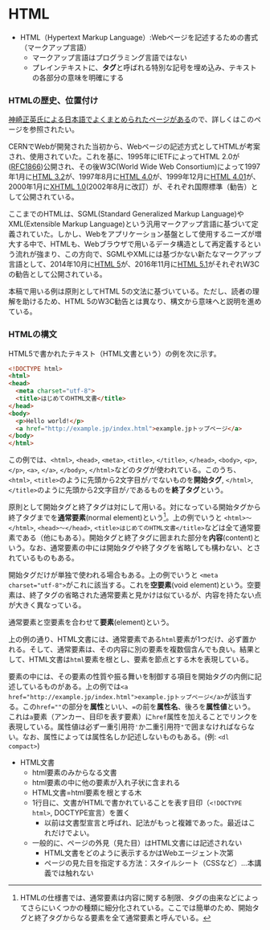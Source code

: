 # HTML

- HTML（Hypertext Markup Language）:Webページを記述するための書式（マークアップ言語）
  - マークアップ言語はプログラミング言語ではない
  - プレインテキストに、**タグ**と呼ばれる特別な記号を埋め込み、テキストの各部分の意味を明確にする

### HTMLの歴史、位置付け

[神崎正英氏による日本語でよくまとめられたページがある](http://www.kanzaki.com/docs/html/htminfo-ex1.html)ので、詳しくはこのページを参照されたい。

CERNでWebが開発された当初から、Webページの記述方式としてHTMLが考案され、使用されていた。これを基に、1995年にIETFによってHTML 2.0が([RFC1866](http://www.ietf.org/rfc/rfc1866.txt))公開され、その後W3C(World Wide Web Consortium)によって1997年1月に[HTML 3.2](http://www.w3.org/TR/REC-html32)が、1997年8月に[HTML 4.0](http://www.w3.org/TR/REC-html40)が、1999年12月に[HTML 4.01](http://www.w3.org/TR/html401)が、2000年1月に[XHTML 1.0](http://www.w3.org/TR/xhtml1)(2002年8月に改訂）が、それぞれ国際標準（勧告）として公開されている。

ここまでのHTMLは、SGML(Standard Generalized Markup Language)やXML(Extensible Markup Language)という汎用マークアップ言語に基づいて定義されていた。しかし、Webをアプリケーション基盤として使用するニーズが増大する中で、HTMLも、Webブラウザで用いるデータ構造として再定義するという流れが強まり、この方向で、SGMLやXMLには基づかない新たなマークアップ言語として、2014年10月に[HTML 5](http://www.w3.org/TR/html5/)が、2016年11月に[HTML 5.1](https://www.w3.org/TR/html51/)がそれぞれW3Cの勧告として公開されている。

本稿で用いる例は原則としてHTML 5の文法に基づいている。ただし、読者の理解を助けるため、HTML 5のW3C勧告とは異なり、構文から意味へと説明を進めている。

### HTMLの構文

HTML5で書かれたテキスト（HTML文書という）の例を次に示す。

``` html
<!DOCTYPE html>
<html>
<head>
  <meta charset="utf-8">
  <title>はじめてのHTML文書</title>
</head>
<body>
  <p>Hello world!</p>
  <a href="http://example.jp/index.html">example.jpトップページ</a>
</body>
</html>
```

この例では、`<html>`, `<head>`, `<meta>`, `<title>`, `</title>`, `</head>`, `<body>`, `<p>`, `</p>`, `<a>`, `</a>`, `</body>`, `</html>`などのタグが使われている。このうち、`<html>`, `<title>`のように先頭から2文字目が`/`でないものを**開始タグ**, `</html>`, `</title>`のように先頭から2文字目が`/`であるものを**終了タグ**という。

原則として開始タグと終了タグは対にして用いる。対になっている開始タグから終了タグまでを**通常要素**(normal element)という[^1]。上の例でいうと `<html>〜</html>`, `<head>〜</head>`, `<title>はじめてのHTML文書</title>`などは全て通常要素である（他にもある）。開始タグと終了タグに囲まれた部分を**内容**(content)という。なお、通常要素の中には開始タグや終了タグを省略しても構わない、とされているものもある。

[^1]:HTMLの仕様書では、通常要素は内容に関する制限、タグの由来などによってさらにいくつかの種類に細分化されている。ここでは簡単のため、開始タグと終了タグからなる要素を全て通常要素と呼んでいる。

開始タグだけが単独で使われる場合もある。上の例でいうと `<meta charset="utf-8">`がこれに該当する。これを**空要素**(void element)という。空要素は、終了タグの省略された通常要素と見かけは似ているが、内容を持たない点が大きく異なっている。

通常要素と空要素を合わせて**要素**(element)という。

上の例の通り、HTML文書には、通常要素である`html`要素が1つだけ、必ず置かれる。そして、通常要素は、その内容に別の要素を複数個含んでも良い。結果として、HTML文書は`html`要素を根とし、要素を節点とする木を表現している。

要素の中には、その要素の性質や振る舞いを制御する項目を開始タグの内側に記述しているものがある。上の例では`<a href="http://example.jp/index.html">example.jpトップページ</a>`が該当する。この`href=""`の部分を**属性**といい、`=`の前を**属性名**、後ろを**属性値**という。これは`a`要素（アンカー、目印を表す要素）に`href`属性を加えることでリンクを表現している。属性値は必ず一重引用符`'`か二重引用符`"`で囲まなければならない。なお、属性によっては属性名しか記述しないものもある。(例: `<dl compact>`)

- HTML文書
  - html要素のみからなる文書
  - html要素の中に他の要素が入れ子状に含まれる
  - HTML文書=html要素を根とする木
  - 1行目に、文書がHTMLで書かれていることを表す目印（`<!DOCTYPE html>`, DOCTYPE宣言）を置く
    - 以前は文書型宣言と呼ばれ、記法がもっと複雑であった。最近はこれだけでよい。
  - 一般的に、ページの外見（見た目）はHTML文書には記述されない
    - HTML文書をどのように表示するかはWebエージェント次第
    - ページの見た目を指定する方法：スタイルシート（CSSなど）…本講義では触れない